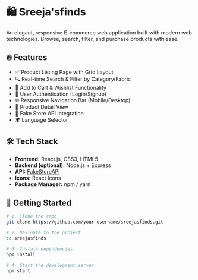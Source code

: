 # 🛍️ Sreeja'sfinds

An elegant, responsive E-commerce web application built with modern web technologies. Browse, search, filter, and purchase products with ease.

## 🔥 Features

- ✅ Product Listing Page with Grid Layout
- 🔍 Real-time Search & Filter by Category/Fabric
- 🛒 Add to Cart & Wishlist Functionality
- 👤 User Authentication (Login/Signup)
- 🌐 Responsive Navigation Bar (Mobile/Desktop)
- 🧾 Product Detail View
- 🚀 Fake Store API Integration
- 🌍 Language Selector


## 🛠️ Tech Stack

- **Frontend:** React.js, CSS3, HTML5
- **Backend (optional):** Node.js + Express
- **API:** [FakeStoreAPI](https://fakestoreapi.com/)
- **Icons:** React Icons
- **Package Manager:** npm / yarn

## 🚀 Getting Started

```bash
# 1. Clone the repo
git clone https://github.com/your-username/sreejasfinds.git

# 2. Navigate to the project
cd sreejasfinds

# 3. Install dependencies
npm install

# 4. Start the development server
npm start

